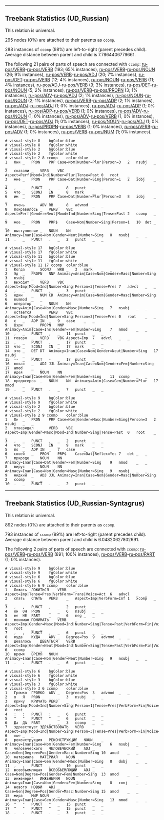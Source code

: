 

--------------------------------------------------------------------------------

## Treebank Statistics (UD_Russian)

This relation is universal.

295 nodes (0%) are attached to their parents as `ccomp`.

288 instances of `ccomp` (98%) are left-to-right (parent precedes child).
Average distance between parent and child is 7.7864406779661.

The following 21 pairs of parts of speech are connected with `ccomp`: [ru-pos/VERB]()-[ru-pos/VERB]() (193; 65% instances), [ru-pos/VERB]()-[ru-pos/NOUN]() (26; 9% instances), [ru-pos/VERB]()-[ru-pos/ADJ]() (20; 7% instances), [ru-pos/DET]()-[ru-pos/VERB]() (12; 4% instances), [ru-pos/NOUN]()-[ru-pos/VERB]() (11; 4% instances), [ru-pos/ADJ]()-[ru-pos/VERB]() (9; 3% instances), [ru-pos/DET]()-[ru-pos/NOUN]() (5; 2% instances), [ru-pos/VERB]()-[ru-pos/PROPN]() (3; 1% instances), [ru-pos/ADV]()-[ru-pos/ADJ]() (2; 1% instances), [ru-pos/NOUN]()-[ru-pos/NOUN]() (2; 1% instances), [ru-pos/VERB]()-[ru-pos/ADP]() (2; 1% instances), [ru-pos/ADJ]()-[ru-pos/ADJ]() (1; 0% instances), [ru-pos/ADJ]()-[ru-pos/ADP]() (1; 0% instances), [ru-pos/ADP]()-[ru-pos/VERB]() (1; 0% instances), [ru-pos/ADV]()-[ru-pos/NOUN]() (1; 0% instances), [ru-pos/ADV]()-[ru-pos/VERB]() (1; 0% instances), [ru-pos/DET]()-[ru-pos/ADJ]() (1; 0% instances), [ru-pos/NOUN]()-[ru-pos/ADJ]() (1; 0% instances), [ru-pos/PROPN]()-[ru-pos/VERB]() (1; 0% instances), [ru-pos/VERB]()-[ru-pos/ADV]() (1; 0% instances), [ru-pos/VERB]()-[ru-pos/NUM]() (1; 0% instances).


~~~ conllu
# visual-style 8	bgColor:blue
# visual-style 8	fgColor:white
# visual-style 2	bgColor:blue
# visual-style 2	fgColor:white
# visual-style 2 8 ccomp	color:blue
1	Они	_	PRON	PRP	Case=Nom|Number=Plur|Person=3	2	nsubj	_	_
2	сказали	_	VERB	VBC	Aspect=Perf|Mood=Ind|Number=Plur|Tense=Past	0	root	_	_
3	мне	_	PRON	PRP	Case=Dat|Number=Sing|Person=1	2	iobj	_	_
4	,	_	PUNCT	,	_	8	punct	_	_
5	что	_	SCONJ	IN	_	8	mark	_	_
6	им	_	PRON	PRP	Case=Dat|Number=Plur|Person=3	8	iobj	_	_
7	очень	_	ADV	RB	_	8	advmod	_	_
8	понравилось	_	VERB	VBC	Aspect=Perf|Gender=Neut|Mood=Ind|Number=Sing|Tense=Past	2	ccomp	_	_
9	мое	_	PRON	PRP$	Case=Nom|Number=Sing|Person=1	10	det	_	_
10	выступление	_	NOUN	NN	Animacy=Inan|Case=Nom|Gender=Neut|Number=Sing	8	nsubj	_	_
11	.	_	PUNCT	.	_	2	punct	_	_

~~~


~~~ conllu
# visual-style 17	bgColor:blue
# visual-style 17	fgColor:white
# visual-style 11	bgColor:blue
# visual-style 11	fgColor:white
# visual-style 11 17 ccomp	color:blue
1	Когда	_	SCONJ	WRB	_	3	mark	_	_
2	Эд	_	PROPN	NNP	Animacy=Anim|Case=Nom|Gender=Masc|Number=Sing	3	nsubj	_	_
3	выходит	_	VERB	VBC	Aspect=Imp|Mood=Ind|Number=Sing|Person=3|Tense=Pres	7	advcl	_	_
4	,	_	PUNCT	,	_	3	punct	_	_
5	один	_	NUM	CD	Animacy=Anim|Case=Nom|Gender=Masc|Number=Sing	6	nummod	_	_
6	оператор	_	NOUN	NN	Animacy=Anim|Case=Nom|Gender=Masc|Number=Sing	7	nsubj	_	_
7	остается	_	VERB	VBC	Aspect=Imp|Mood=Ind|Number=Sing|Person=3|Tense=Pres	0	root	_	_
8	с	_	ADP	IN	_	9	case	_	_
9	Шэри	_	PROPN	NNP	Animacy=Anim|Case=Ins|Gender=Fem|Number=Sing	7	nmod	_	_
10	,	_	PUNCT	,	_	11	punct	_	_
11	говоря	_	VERB	VBG	Aspect=Imp	7	advcl	_	_
12	,	_	PUNCT	,	_	17	punct	_	_
13	что	_	SCONJ	IN	_	17	mark	_	_
14	это	_	DET	DT	Animacy=Inan|Case=Nom|Gender=Neut|Number=Sing	17	nsubj	_	_
15	--	_	PUNCT	-	_	17	punct	_	_
16	новая	_	ADJ	JJL	Animacy=Inan|Case=Nom|Gender=Fem|Number=Sing	17	amod	_	_
17	идея	_	NOUN	NN	Animacy=Inan|Case=Nom|Gender=Fem|Number=Sing	11	ccomp	_	_
18	продюсеров	_	NOUN	NN	Animacy=Anim|Case=Gen|Number=Plur	17	nmod	_	_
19	.	_	PUNCT	.	_	7	punct	_	_

~~~


~~~ conllu
# visual-style 9	bgColor:blue
# visual-style 9	fgColor:white
# visual-style 2	bgColor:blue
# visual-style 2	fgColor:white
# visual-style 2 9 ccomp	color:blue
1	Он	_	PRON	PRP	Case=Nom|Gender=Masc|Number=Sing|Person=3	2	nsubj	_	_
2	утверждал	_	VERB	VBC	Aspect=Imp|Gender=Masc|Mood=Ind|Number=Sing|Tense=Past	0	root	_	_
3	,	_	PUNCT	,	_	2	punct	_	_
4	что	_	SCONJ	IN	_	9	mark	_	_
5	по	_	ADP	IN	_	7	case	_	_
6	своей	_	PRON	PRP$	Case=Dat|Reflex=Yes	7	det	_	_
7	природе	_	NOUN	NN	Animacy=Inan|Case=Dat|Gender=Fem|Number=Sing	9	nmod	_	_
8	вирус	_	NOUN	NN	Animacy=Inan|Case=Nom|Gender=Masc|Number=Sing	9	nsubj	_	_
9	жидкий	_	ADJ	JJL	Animacy=Inan|Case=Nom|Gender=Masc|Number=Sing	2	ccomp	_	_
10	.	_	PUNCT	.	_	2	punct	_	_

~~~




--------------------------------------------------------------------------------

## Treebank Statistics (UD_Russian-Syntagrus)

This relation is universal.

892 nodes (0%) are attached to their parents as `ccomp`.

793 instances of `ccomp` (89%) are left-to-right (parent precedes child).
Average distance between parent and child is 6.04820627802691.

The following 2 pairs of parts of speech are connected with `ccomp`: [ru-pos/VERB]()-[ru-pos/VERB]() (891; 100% instances), [ru-pos/VERB]()-[ru-pos/PART]() (1; 0% instances).


~~~ conllu
# visual-style 9	bgColor:blue
# visual-style 9	fgColor:white
# visual-style 6	bgColor:blue
# visual-style 6	fgColor:white
# visual-style 6 9 ccomp	color:blue
1	Ложась	ЛОЖИТЬСЯ	VERB	_	Aspect=Imp|Tense=Pres|VerbForm=Trans|Voice=Act	6	advcl	_	_
2	спать	СПАТЬ	VERB	_	Aspect=Imp|VerbForm=Inf	1	xcomp	_	_
3	,	,	PUNCT	,	_	2	punct	_	_
4	он	ОН	PRON	_	_	6	nsubj	_	_
5	не	НЕ	PART	_	_	6	neg	_	_
6	понимал	ПОНИМАТЬ	VERB	_	Aspect=Imp|Gender=Masc|Mood=Ind|Number=Sing|Tense=Past|VerbForm=Fin|Voice=Act	0	root	_	_
7	,	,	PUNCT	,	_	6	punct	_	_
8	куда	КУДА	ADV	_	Degree=Pos	9	advmod	_	_
9	девалось	ДЕВАТЬСЯ	VERB	_	Aspect=Imp|Gender=Neut|Mood=Ind|Number=Sing|Tense=Past|VerbForm=Fin|Voice=Act	6	ccomp	_	_
10	время	ВРЕМЯ	NOUN	_	Animacy=Inan|Case=Nom|Gender=Neut|Number=Sing	9	nsubj	_	_
11	.	.	PUNCT	.	_	6	punct	_	_

~~~


~~~ conllu
# visual-style 6	bgColor:blue
# visual-style 6	fgColor:white
# visual-style 3	bgColor:blue
# visual-style 3	fgColor:white
# visual-style 3 6 ccomp	color:blue
1	Громко	ГРОМКО	ADV	_	Degree=Pos	3	advmod	_	_
2	я	Я	PRON	_	_	3	nsubj	_	_
3	кричу	КРИЧАТЬ	VERB	_	Aspect=Imp|Mood=Ind|Number=Sing|Person=1|Tense=Pres|VerbForm=Fin|Voice=Act	0	root	_	_
4	:	:	PUNCT	:	_	6	punct	_	_
5	"	"	PUNCT	"	_	6	punct	_	_
6	Да	ДА	PART	_	_	3	ccomp	_	_
7	здравствует	ЗДРАВСТВОВАТЬ	VERB	_	Aspect=Imp|Mood=Ind|Number=Sing|Person=3|Tense=Pres|VerbForm=Fin|Voice=Act	6	mwe	_	_
8	реконструкция	РЕКОНСТРУКЦИЯ	NOUN	_	Animacy=Inan|Case=Nom|Gender=Fem|Number=Sing	6	nsubj	_	_
9	человеческого	ЧЕЛОВЕЧЕСКИЙ	ADJ	_	Case=Gen|Degree=Pos|Gender=Masc|Number=Sing	10	amod	_	_
10	материала	МАТЕРИАЛ	NOUN	_	Animacy=Inan|Case=Gen|Gender=Masc|Number=Sing	8	dobj	_	_
11	,	,	PUNCT	,	_	10	punct	_	_
12	всеобъемлющая	ВСЕОБЪЕМЛЮЩИЙ	ADJ	_	Case=Nom|Degree=Pos|Gender=Fem|Number=Sing	13	amod	_	_
13	инженерия	ИНЖЕНЕРИЯ	NOUN	_	Animacy=Inan|Case=Nom|Gender=Fem|Number=Sing	8	conj	_	_
14	нового	НОВЫЙ	ADJ	_	Case=Gen|Degree=Pos|Gender=Masc|Number=Sing	15	amod	_	_
15	мира	МИР	NOUN	_	Animacy=Inan|Case=Gen|Gender=Masc|Number=Sing	13	nmod	_	_
16	"	"	PUNCT	"	_	15	punct	_	_
17	"	"	PUNCT	"	_	15	punct	_	_
18	.	.	PUNCT	.	_	3	punct	_	_

~~~


